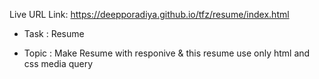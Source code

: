 Live URL Link: https://deepporadiya.github.io/tfz/resume/index.html

- Task : Resume

- Topic :  Make Resume with responive & this resume use only html and css media query

